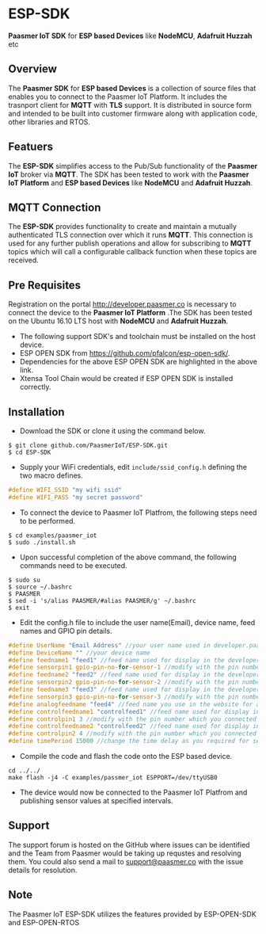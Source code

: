 # ESP-SDK
**Paasmer IoT SDK** for **ESP based Devices** like **NodeMCU**, **Adafruit Huzzah** etc

## Overview

The **Paasmer SDK** for **ESP based Devices** is a collection of source files that enables you to connect to the Paasmer IoT Platform. It includes the trasnport client for **MQTT** with **TLS** support.  It is distributed in source form and intended to be built into customer firmware along with application code, other libraries and RTOS.

## Featuers

The **ESP-SDK** simplifies access to the Pub/Sub functionality of the **Paasmer IoT** broker via **MQTT**. The SDK has been tested to work with the **Paasmer IoT Platform** and **ESP based Devices** like **NodeMCU** and **Adafruit Huzzah**.

## MQTT Connection

The **ESP-SDK** provides functionality to create and maintain a mutually authenticated TLS connection over which it runs **MQTT**. This connection is used for any further publish operations and allow for subscribing to **MQTT** topics which will call a configurable callback function when these topics are received.

## Pre Requisites

Registration on the portal http://developer.paasmer.co is necessary to connect the device to the **Paasmer IoT Platform** .The SDK has been tested on the Ubuntu 16.10 LTS host with **NodeMCU** and **Adafruit Huzzah**.

* The following support SDK's and toolchain must be installed on the host device.
* ESP OPEN SDK from https://github.com/pfalcon/esp-open-sdk/.
* Dependencies for the above ESP OPEN SDK are highlighted in the above link. 
* Xtensa Tool Chain would be created if ESP OPEN SDK is installed correctly.

## Installation

* Download the SDK or clone it using the command below.

```
$ git clone github.com/PaasmerIoT/ESP-SDK.git
$ cd ESP-SDK
```

* Supply your WiFi credentials, edit `include/ssid_config.h` defining the two macro defines.

```c
#define WIFI_SSID "my wifi ssid"
#define WIFI_PASS "my secret password"
```

* To connect the device to Paasmer IoT Platfrom, the following steps need to be performed.

```
$ cd examples/paasmer_iot
$ sudo ./install.sh
```

* Upon successful completion of the above command, the following commands need to be executed.

```
$ sudo su
$ source ~/.bashrc
$ PAASMER
$ sed -i 's/alias PAASMER/#alias PAASMER/g' ~/.bashrc
$ exit
```

* Edit the config.h file to include the user name(Email), device name, feed names and GPIO pin details.

```c
#define UserName "Email Address" //your user name used in developer.paasmer.co for registration
#define DeviceName "" //your device name
#define feedname1 "feed1" //feed name used for display in the developer.paasmer.co
#define sensorpin1 gpio-pin-no-for-sensor-1 //modify with the pin number which you connected the sensor, eg 6 or 7 or 22
#define feedname2 "feed2" //feed name used for display in the developer.paasmer.co
#define sensorpin2 gpio-pin-no-for-sensor-2 //modify with the pin number which you connected the sensor, eg 6 or 7 or 22
#define feedname3 "feed3" //feed name used for display in the developer.paasmer.co
#define sensorpin3 gpio-pin-no-for-sensor-3 //modify with the pin number which you connected the sensor, eg 6 or 7 or 22
#define analogfeedname "feed4" //feed name you use in the website for analog readings
#define controlfeedname1 "controlfeed1" //feed name used for display in the developer.paasmer.co
#define controlpin1 3 //modify with the pin number which you connected the control device (eg.: motor)
#define controlfeedname2 "controlfeed2" //feed name used for display in the developer.paasmer.co
#define controlpin2 4 //modify with the pin number which you connected the control device (eg.: fan)
#define timePeriod 15000 //change the time delay as you required for sending sensor values to paasmer cloud
```

* Compile the code and flash the code onto the ESP based device.

```
cd ../../
make flash -j4 -C examples/passmer_iot ESPPORT=/dev/ttyUSB0
```

* The device would now be connected to the Paasmer IoT Platfrom and publishing sensor values at specified intervals.

## Support

The support forum is hosted on the GitHub where issues can be identified and the Team from Paasmer would be taking up requstes and resolving them. You could also send a mail to support@paasmer.co with the issue details for resolution.

## Note

The Paasmer IoT ESP-SDK utilizes the features provided by ESP-OPEN-SDK and ESP-OPEN-RTOS
